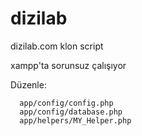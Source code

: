 # dizilab
dizilab.com klon script

xampp'ta sorunsuz çalışıyor

Düzenle:

      app/config/config.php
      app/config/database.php
      app/helpers/MY_Helper.php



